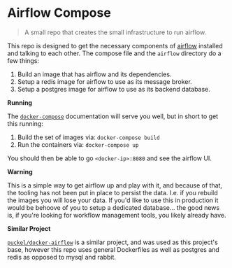 # Airflow Compose

> A small repo that creates the small infrastructure to run airflow.

This repo is designed to get the necessary components of [airflow][1] installed
and talking to each other.  The compose file and the `airflow` directory do a
few things:

1. Build an image that has airflow and its dependencies.
2. Setup a redis image for airflow to use as its message broker.
3. Setup a postgres image for airflow to use as its backend database.

__Running__

The [`docker-compose`][2] documentation will serve you well, but in short to get
this running:

1. Build the set of images via: `docker-compose build`
2. Run the containers via: `docker-compose up`

You should then be able to go `<docker-ip>:8080` and see the airflow UI.

__Warning__

This is a simple way to get airflow up and play with it, and because of that,
the tooling has not been put in place to persist the data. I.e. if you rebuild
the images you will lose your data.  If you'd like to use this in production
it would be behoove of you to setup a dedicated database... the good news is, if
you're looking for workflow management tools, you likely already have.

__Similar Project__

[`puckel/docker-airflow`][3] is a similar project, and was used as this project's
base, however this repo uses general Dockerfiles as well as postgres
and redis as opposed to mysql and rabbit.

[1]: https://github.com/airbnb/airflow
[2]: https://docs.docker.com/compose/
[3]: https://github.com/puckel/docker-airflow
